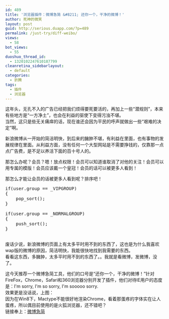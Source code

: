 ```yaml
---
id: 489
title: '浏览器插件：微博急简 &#8211; 还你一个，干净的微博！'
author: 死神的微笑
layout: post
guid: http://serious.duapp.com/?p=489
permalink: /just-try/diff-weibo/
views:
  - 58
bot_views:
  - 55
duoshuo_thread_id:
  - 1320102247610187799
cleanretina_sidebarlayout:
  - default
categories:
  - 折腾
tags:
  - 插件
  - 浏览器
---
```

这年头，无孔不入的广告已经把我们烦得要死要活的，再加上一些&ldquo;潜规则&rdquo;，本来有些地方是&ldquo;一方净土&rdquo;，也会在利益的驱使下变得污浊不堪。  
当然，这只是些无关痛痒的话，现在谁还会因为平民的呼声就做出一些&ldquo;艰难的决定&rdquo;啊。

新浪微博从一开始的简洁明快，到后来的臃肿不堪，有利益在里面，也有事物的发展规律在里面。从利益方面，没有任何一个大型网站是不需要挣钱的，仅靠那一点点广告费，是不足以养活下面的百十号人的。  
<!--more-->

  
那怎么办呢？会员？嗯！放点权限！会员可以知道谁取消了对他的关注！会员可以用专属的模版！会员应该戴一个皇冠！会员的话可以被更多人看到！

那怎么才能让会员的话被更多人看到呢？排序吧！

<pre class="brush:cpp;first-line:1;pad-line-numbers:true;highlight:null;collapse:false;">if(user.group == _VIPGROUP)
{
&nbsp;&nbsp;&nbsp; pop_sort();
}

if(user.group == _NORMALGROUP)
{
&nbsp;&nbsp;  push_sort();
}

</pre>

废话少说，新浪微博的页面上有太多平时用不到的东西了，这也是为什么我喜欢wap版的微博的原因，简洁明快，我能很快地找到我需要的东西。  
<a href="http://i1352.photobucket.com/albums/q645/cy198706/mess-ups/20121219094357.jpg" target="_blank"><img alt="" src="http://i1352.photobucket.com/albums/q645/cy198706/mess-ups/20121219094357.jpg" /></a>  
看看这东西，多臃肿，太多平时用不到的东西了。。我就是看微博，发微博，没了。

这今天推荐一个微博急简工具，他们的口号是&ldquo;还你一个，干净的微博！&rdquo;针对FireFox，Chrome，Safari和360浏览器分别开发了插件，他们对待IE用户的态度是：I'm sorry, I'm so sorry, I'm sooooo sorry.  
效果更是没话说，上图：<a href="http://i1352.photobucket.com/albums/q645/cy198706/mess-ups/20121219092616.jpg" target="_blank"><img alt="" src="http://i1352.photobucket.com/albums/q645/cy198706/mess-ups/20121219092616.jpg" /></a>  
因为在Win8下，Mactype不能很好地渲染Chrome，看着那蛋疼的字体实在让人蛋疼，所以偶目前使用的是火狐浏览器，还不错吧？  
链接奉上：[微博急简][1]

<!--[syntaxhighlighter]-->

<!--代码高亮，请勿编辑-->

<link type="text/css" rel="stylesheet" href="http://cy198706.com/blog/wp-content/plugins/ck-and-syntaxhighlighter/syntaxhighlighter/styles/shCoreCk.css" />

<link type="text/css" rel="stylesheet" href="http://cy198706.com/blog/wp-content/plugins/ck-and-syntaxhighlighter/syntaxhighlighter/styles/shThemeCk.css" />

<!--[/syntaxhighlighter]-->

 [1]: http://www.diff.im/weibo_wc/
